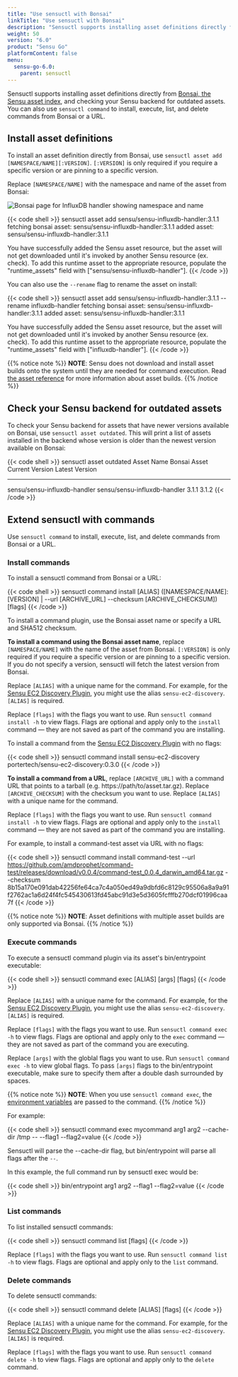 ```yaml
---
title: "Use sensuctl with Bonsai"
linkTitle: "Use sensuctl with Bonsai"
description: "Sensuctl supports installing asset definitions directly from Bonsai, the Sensu asset index, and checking for outdated assets. Read this page to learn about using sensuctl with Bonsai."
weight: 50
version: "6.0"
product: "Sensu Go"
platformContent: false 
menu:
  sensu-go-6.0:
    parent: sensuctl
---
```


Sensuctl supports installing asset definitions directly from [Bonsai, the Sensu asset index][1], and checking your Sensu backend for outdated assets.
You can also use `sensuctl command` to install, execute, list, and delete commands from Bonsai or a URL.

## Install asset definitions

To install an asset definition directly from Bonsai, use `sensuctl asset add [NAMESPACE/NAME][:VERSION]`.
`[:VERSION]` is only required if you require a specific version or are pinning to a specific version.

Replace `[NAMESPACE/NAME]` with the namespace and name of the asset from Bonsai:

![Bonsai page for InfluxDB handler showing namespace and name][2]

{{< code shell >}}
sensuctl asset add sensu/sensu-influxdb-handler:3.1.1
fetching bonsai asset: sensu/sensu-influxdb-handler:3.1.1
added asset: sensu/sensu-influxdb-handler:3.1.1

You have successfully added the Sensu asset resource, but the asset will not get downloaded until
it's invoked by another Sensu resource (ex. check). To add this runtime asset to the appropriate
resource, populate the "runtime_assets" field with ["sensu/sensu-influxdb-handler"].
{{< /code >}}

You can also use the `--rename` flag to rename the asset on install:

{{< code shell >}}
sensuctl asset add sensu/sensu-influxdb-handler:3.1.1 --rename influxdb-handler
fetching bonsai asset: sensu/sensu-influxdb-handler:3.1.1
added asset: sensu/sensu-influxdb-handler:3.1.1

You have successfully added the Sensu asset resource, but the asset will not get downloaded until
it's invoked by another Sensu resource (ex. check). To add this runtime asset to the appropriate
resource, populate the "runtime_assets" field with ["influxdb-handler"].
{{< /code >}}

{{% notice note %}}
**NOTE**: Sensu does not download and install asset builds onto the system until they are needed for command execution.
Read [the asset reference](../../operations/deploy-sensu/assets#asset-builds) for more information about asset builds.
{{% /notice %}}

## Check your Sensu backend for outdated assets

To check your Sensu backend for assets that have newer versions available on Bonsai, use `sensuctl asset outdated`.
This will print a list of assets installed in the backend whose version is older than the newest version available on Bonsai:

{{< code shell >}}
sensuctl asset outdated
          Asset Name                  Bonsai Asset          Current Version  Latest Version
----------------------------  ----------------------------  ---------------  --------------
sensu/sensu-influxdb-handler  sensu/sensu-influxdb-handler       3.1.1            3.1.2
{{< /code >}}

## Extend sensuctl with commands

Use `sensuctl command` to install, execute, list, and delete commands from Bonsai or a URL.

### Install commands

To install a sensuctl command from Bonsai or a URL:

{{< code shell >}}
sensuctl command install [ALIAS] ([NAMESPACE/NAME]:[VERSION] | --url [ARCHIVE_URL] --checksum [ARCHIVE_CHECKSUM]) [flags]
{{< /code >}}

To install a command plugin, use the Bonsai asset name or specify a URL and SHA512 checksum.

**To install a command using the Bonsai asset name**, replace `[NAMESPACE/NAME]` with the name of the asset from Bonsai.
`[:VERSION]` is only required if you require a specific version or are pinning to a specific version.
If you do not specify a version, sensuctl will fetch the latest version from Bonsai.

Replace `[ALIAS]` with a unique name for the command.
For example, for the [Sensu EC2 Discovery Plugin][3], you might use the alias `sensu-ec2-discovery`. 
`[ALIAS]` is required.

Replace `[flags]` with the flags you want to use.
Run `sensuctl command install -h` to view flags.
Flags are optional and apply only to the `install` command &mdash; they are not saved as part of the command you are installing.

To install a command from the [Sensu EC2 Discovery Plugin][3] with no flags:

{{< code shell >}}
sensuctl command install sensu-ec2-discovery portertech/sensu-ec2-discovery:0.3.0
{{< /code >}}

**To install a command from a URL**, replace `[ARCHIVE_URL]` with a command URL that points to a tarball (e.g. https://path/to/asset.tar.gz).
Replace `[ARCHIVE_CHECKSUM]` with the checksum you want to use.
Replace `[ALIAS]` with a unique name for the command.

Replace `[flags]` with the flags you want to use.
Run `sensuctl command install -h` to view flags.
Flags are optional and apply only to the `install` command &mdash; they are not saved as part of the command you are installing.

For example, to install a command-test asset via URL with no flags:

{{< code shell >}}
sensuctl command install command-test --url https://github.com/amdprophet/command-test/releases/download/v0.0.4/command-test_0.0.4_darwin_amd64.tar.gz --checksum 8b15a170e091dab42256fe64ca7c4a050ed49a9dbfd6c8129c95506a8a9a91f2762ac1a6d24f4fc545430613fd45abc91d3e5d3605fcfffb270dcf01996caa7f
{{< /code >}}

{{% notice note %}}
**NOTE**: Asset definitions with multiple asset builds are only supported via Bonsai.
{{% /notice %}}

### Execute commands

To execute a sensuctl command plugin via its asset's bin/entrypoint executable:

{{< code shell >}}
sensuctl command exec [ALIAS] [args] [flags]
{{< /code >}}

Replace `[ALIAS]` with a unique name for the command.
For example, for the [Sensu EC2 Discovery Plugin][3], you might use the alias `sensu-ec2-discovery`. 
`[ALIAS]` is required.

Replace `[flags]` with the flags you want to use.
Run `sensuctl command exec -h` to view flags.
Flags are optional and apply only to the `exec` command &mdash; they are not saved as part of the command you are executing.

Replace `[args]` with the globlal flags you want to use.
Run `sensuctl command exec -h` to view global flags.
To pass `[args]` flags to the bin/entrypoint executable, make sure to specify them after a double dash surrounded by spaces.

{{% notice note %}}
**NOTE**: When you use `sensuctl command exec`, the [environment variables](../environment-variables) are passed to the command.
{{% /notice %}}

For example:

{{< code shell >}}
sensuctl command exec mycommand arg1 arg2 --cache-dir /tmp -- --flag1 --flag2=value
{{< /code >}}

Sensuctl will parse the --cache-dir flag, but bin/entrypoint will parse all flags after the ` -- `.

In this example, the full command run by sensuctl exec would be:

{{< code shell >}}
bin/entrypoint arg1 arg2 --flag1 --flag2=value
{{< /code >}}

### List commands

To list installed sensuctl commands: 

{{< code shell >}}
sensuctl command list [flags]
{{< /code >}}

Replace `[flags]` with the flags you want to use.
Run `sensuctl command list -h` to view flags.
Flags are optional and apply only to the `list` command.

### Delete commands

To delete sensuctl commands:

{{< code shell >}}
sensuctl command delete [ALIAS] [flags]
{{< /code >}}

Replace `[ALIAS]` with a unique name for the command.
For example, for the [Sensu EC2 Discovery Plugin][3], you might use the alias `sensu-ec2-discovery`. 
`[ALIAS]` is required.

Replace `[flags]` with the flags you want to use.
Run `sensuctl command delete -h` to view flags.
Flags are optional and apply only to the `delete` command.


[1]: https://bonsai.sensu.io/
[2]: /images/sensu-influxdb-handler-namespace.png
[3]: https://bonsai.sensu.io/assets/portertech/sensu-ec2-discovery
